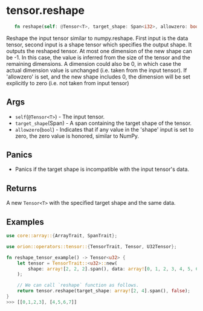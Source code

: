 # tensor.reshape

```rust 
   fn reshape(self: @Tensor<T>, target_shape: Span<i32>, allowzero: bool) -> Tensor<T>;
```

Reshape the input tensor similar to numpy.reshape. First input is the data tensor, second 
input is a shape tensor which specifies the output shape. It outputs the reshaped tensor. 
At most one dimension of the new shape can be -1. In this case, the value is inferred from 
the size of the tensor and the remaining dimensions. A dimension could also be 0, in which case 
the actual dimension value is unchanged (i.e. taken from the input tensor). If 'allowzero' is set,
and the new shape includes 0, the dimension will be set explicitly to zero (i.e. not taken from input tensor)

## Args

* `self`(`@Tensor<T>`) - The input tensor.
* `target_shape`(Span<i32>) - A span containing the target shape of the tensor.
* `allowzero`(`bool`) - Indicates that if any value in the 'shape' input is set to zero, the zero value is honored, similar to NumPy.

## Panics

* Panics if the target shape is incompatible with the input tensor's data.

## Returns

A new `Tensor<T>` with the specified target shape and the same data.

## Examples

```rust
use core::array::{ArrayTrait, SpanTrait};

use orion::operators::tensor::{TensorTrait, Tensor, U32Tensor};

fn reshape_tensor_example() -> Tensor<u32> {
    let tensor = TensorTrait::<u32>::new(
        shape: array![2, 2, 2].span(), data: array![0, 1, 2, 3, 4, 5, 6, 7].span(),
    );

    // We can call `reshape` function as follows.
    return tensor.reshape(target_shape: array![2, 4].span(), false);
}
>>> [[0,1,2,3], [4,5,6,7]]
```
